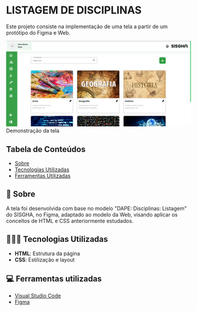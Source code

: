 # LISTAGEM DE DISCIPLINAS

Este projeto consiste na implementação de uma tela a partir de um protótipo do Figma e Web.

<p><img src="assets/outros/Tela.png"><br>Demonstração da tela</p>

## Tabela de Conteúdos

- [Sobre](#-sobre)
- [Tecnologias Utilizadas](#-tecnologias-utilizadas)
- [Ferramentas Utilizadas](#-ferramentas-utilizada)

## 📄 Sobre

A tela foi desenvolvida com base no modelo "DAPE: Disciplinas: Listagem" do SISGHA, no Figma, adaptado ao modelo da Web, visando aplicar os conceitos de HTML e CSS anteriormente estudados.

## 👩🏻‍💻 Tecnologias Utilizadas

- **HTML**: Estrutura da página
- **CSS**: Estilização e layout

## 💻 Ferramentas utilizadas

- [Visual Studio Code](https://code.visualstudio.com/)
- [Figma](https://www.figma.com/)